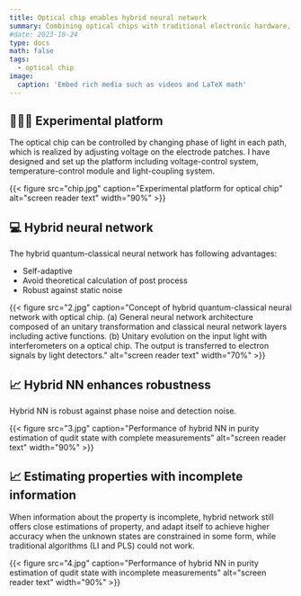 ```yaml
---
title: Optical chip enables hybrid neural network
summary: Combining optical chips with traditional electronic hardware, we have developed a hybrid neural network that can be used to directly detect the properties of photons. Hybrid neural networks demonstrate stronger robustness in photon purity estimation and can even estimate purity in the case of incomplete measurements.
#date: 2023-10-24
type: docs
math: false
tags:
  - optical chip
image:
  caption: 'Embed rich media such as videos and LaTeX math'
---
```



## 🧑🏻‍🔧️ Experimental platform

The optical chip can be controlled by changing phase of light in each path, which is realized by adjusting voltage on the electrode patches. I have designed and set up the platform including voltage-control system, temperature-control module and light-coupling system.

{{< figure src="chip.jpg" caption="Experimental platform for optical chip" alt="screen reader text" width="90%" >}}


## 💻 Hybrid neural network

The hybrid quantum-classical neural network has following advantages:
- Self-adaptive
- Avoid theoretical calculation of post process
- Robust against static noise

{{< figure src="2.jpg" caption="Concept of hybrid quantum-classical neural network with optical chip. (a) General neural network architecture composed of an unitary transformation and classical neural network layers including active functions. (b) Unitary evolution on the input light with interferometers on a optical chip. The output is transferred to electron signals by light detectors." alt="screen reader text" width="70%" >}}

## 📈 Hybrid NN enhances robustness

Hybrid NN is robust against phase noise and detection noise.

{{< figure src="3.jpg" caption="Performance of hybrid NN in purity estimation of qudit state with complete measurements" alt="screen reader text" width="90%" >}}

## 📈 Estimating properties with incomplete information

When information about the property is incomplete, hybrid network still offers close estimations of property, and adapt itself to achieve higher accuracy when the unknown states are constrained in some form, while traditional algorithms (LI and PLS) could not work.

{{< figure src="4.jpg" caption="Performance of hybrid NN in purity estimation of qudit state with incomplete measurements" alt="screen reader text" width="90%" >}}